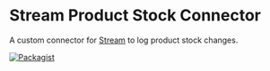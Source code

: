 # Stream Product Stock Connector

A custom connector for [Stream](https://wordpress.org/plugins/stream/) to log product stock changes.

[![Packagist](https://img.shields.io/packagist/v/tunatraffic/stream-product-stock-connector.svg)](https://packagist.org/packages/tunatraffic/stream-product-stock-connector)
